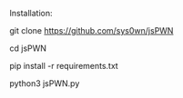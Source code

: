 Installation: 

git clone https://github.com/sys0wn/jsPWN

cd jsPWN

pip install -r requirements.txt

python3 jsPWN.py
